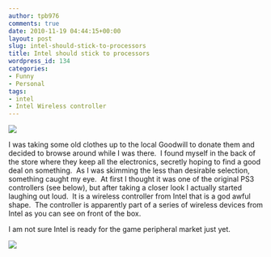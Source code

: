 ```yaml
---
author: tpb976
comments: true
date: 2010-11-19 04:44:15+00:00
layout: post
slug: intel-should-stick-to-processors
title: Intel should stick to processors
wordpress_id: 134
categories:
- Funny
- Personal
tags:
- intel
- Intel Wireless controller
---
```


[![](http://thetimbanks.com/wp-content/uploads/2010/11/photo-e1290141519835-224x300.jpg)](http://thetimbanks.com/wp-content/uploads/2010/11/photo-e1290141519835.jpg)

I was taking some old clothes up to the local Goodwill to donate them and decided to browse around while I was there.  I found myself in the back of the store where they keep all the electronics, secretly hoping to find a good deal on something.  As I was skimming the less than desirable selection, something caught my eye.  At first I thought it was one of the original PS3 controllers (see below), but after taking a closer look I actually started laughing out loud.  It is a wireless controller from Intel that is a god awful shape.  The controller is apparently part of a series of wireless devices from Intel as you can see on front of the box.

I am not sure Intel is ready for the game peripheral market just yet.

[![](http://thetimbanks.com/wp-content/uploads/2010/11/ps3controller-300x250.jpg)](http://thetimbanks.com/wp-content/uploads/2010/11/ps3controller.jpg)
